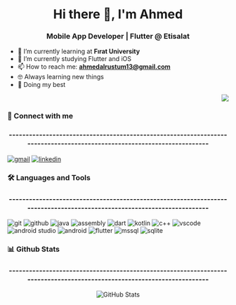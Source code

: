 <!-- Profil Başlığı -->
<h1 align="center">Hi there 👋, I'm Ahmed</h1>
<h3 align="center">Mobile App Developer | Flutter @ Etisalat</h3>

<!-- Profil Bilgileri -->
- 🌱 I’m currently learning at **Fırat University**
- 🔭 I’m currently studying Flutter and iOS
- 📫 How to reach me: **ahmedalrustum13@gmail.com**
- 🤓 Always learning new things
- 🐼 Doing my best
 <!-- Profil İstatistikleri -->
<p align="right">
  <img src="https://user-images.githubusercontent.com/63050133/156676671-d5b2e362-97d4-4404-9447-dd71ddfea82f.gif" />
</p>
  <!-- Bağlantılar -->
<h3 align="left">📩 Connect with me</h3>
<h3 align="center">-----------------------------------------------------------------------------------------------------------------------</h3>
<p align="left">
  <a href="ahmedalrustum13@gmail.com"><img src="https://img.shields.io/badge/Gmail-D14836?style=for-the-badge&logo=gmail&logoColor=white" alt="gmail"></a>
  <a href="https://www.linkedin.com/in/ahmetalrustum/"><img src="https://img.shields.io/badge/LinkedIn-0A66C2?style=for-the-badge&logo=linkedin&logoColor=white" alt="linkedin"></a>
</p> 
<!-- Diller ve Araçlar -->
<h3 align="left">🛠 Languages and Tools</h3>
<h3 align="center">-----------------------------------------------------------------------------------------------------------------------</h3>
<p align="left">
  <img src="https://img.shields.io/badge/Git-F05032?style=for-the-badge&logo=git&logoColor=white" alt="git">
  <img src="https://img.shields.io/badge/GitHub-181717?style=for-the-badge&logo=github&logoColor=white" alt="github">
  <img src="https://img.shields.io/badge/Java-007396?style=for-the-badge&logo=java&logoColor=white" alt="java">
  <img src="https://img.shields.io/badge/Assembly-525252?style=for-the-badge&logo=assembly&logoColor=white" alt="assembly">
  <img src="https://img.shields.io/badge/Dart-0175C2?style=for-the-badge&logo=dart&logoColor=white" alt="dart">
  <img src="https://img.shields.io/badge/Kotlin-0095D5?style=for-the-badge&logo=kotlin&logoColor=white" alt="kotlin">
  <img src="https://img.shields.io/badge/C++-00599C?style=for-the-badge&logo=c%2B%2B&logoColor=white" alt="c++">
  <img src="https://img.shields.io/badge/Visual%20Studio%20Code-0078D4?style=for-the-badge&logo=visual-studio-code&logoColor=white" alt="vscode">
  <img src="https://img.shields.io/badge/Android%20Studio-3DDC84?style=for-the-badge&logo=android%20studio&logoColor=white" alt="android studio">
  <img src="https://img.shields.io/badge/Android-3DDC84?style=for-the-badge&logo=android&logoColor=white" alt="android">
  <img src="https://img.shields.io/badge/Flutter-02569B?style=for-the-badge&logo=flutter&logoColor=white" alt="flutter">
  <img src="https://img.shields.io/badge/Microsoft%20SQL%20Server-CC2927?style=for-the-badge&logo=microsoft%20sql%20server&logoColor=white" alt="mssql">
  <img src="https://img.shields.io/badge/SQLite-003B57?style=for-the-badge&logo=sqlite&logoColor=white" alt="sqlite">

</p>
<!-- GitHub İstatistikleri -->
<h3 align="left">📊 Github Stats</h3>
<h3 align="center">-----------------------------------------------------------------------------------------------------------------------</h3>
<p align="center">
  <img src="https://github-readme-stats.vercel.app/api?username=AHMEDRUSTUM&show_icons=true&theme=radical" alt="GitHub Stats">
</p>


